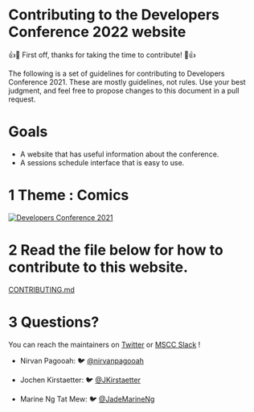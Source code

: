 # Contributing to the Developers Conference 2022 website

👍🎉 First off, thanks for taking the time to contribute! 🎉👍

The following is a set of guidelines for contributing to Developers Conference 2021. These are mostly guidelines, not rules. 
Use your best judgment, and feel free to propose changes to this document in a pull request.

# Goals

- A website that has useful information about the conference.
- A sessions schedule interface that is easy to use.

# 1 Theme : Comics

[![Developers Conference 2021](https://conference.mscc.mu/github_thumbnail.jpg)](https://conference.mscc.mu/)

# 2 Read the file below for how to contribute to this website.

[CONTRIBUTING.md](CONTRIBUTING.md)

# 3 Questions?

You can reach the maintainers on [Twitter](https://twitter.com/MSCraftsman) or [MSCC Slack](https://msccmu.slack.com/) !

- Nirvan Pagooah: 🐦 [@nirvanpagooah](https://twitter.com/nirvanpagooah)

- Jochen Kirstaetter: 🐦 [@JKirstaetter](https://twitter.com/JKirstaetter)

- Marine Ng Tat Mew: 🐦 [@JadeMarineNg](https://twitter.com/JadeMarineNg)

